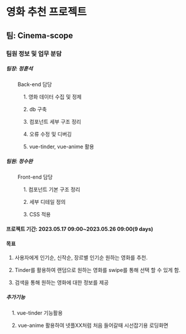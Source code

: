 # 영화 추천 프로젝트

## 팀: Cinema-scope

### 팀원 정보 및 업무 분담

##### 팀장: 정훈석

        Back-end 담당

            1. 영화 데이터 수집 및 정제

            2. db 구축

            3. 컴포넌트 세부 구조 정리

            4. 오류 수정 및 디버깅

            5. vue-tinder, vue-anime 활용

##### 팀원: 정수완

        Front-end 담당

            1. 컴포넌트 기본 구조 정리

            2. 세부 디테일 정의

            3. CSS 적용

#### 프로젝트 기간: 2023.05.17 09:00~2023.05.26 09:00(9 days)

#### 목표

1. 사용자에게  인기순, 신작순, 장르별 인기순 원하는 영화를 추천.

2. Tinder를 활용하여 랜덤으로 원하는 영화를 swipe를 통해 선택 할 수 있게 함.

3. 검색을 통해 원하는 영화에 대한 정보를 제공

##### 추가기능

    1. vue-tinder 기능활용

    2. vue-anime 활용하여 넷플XX처럼 처음 들어갈때 시선잡기용 로딩화면